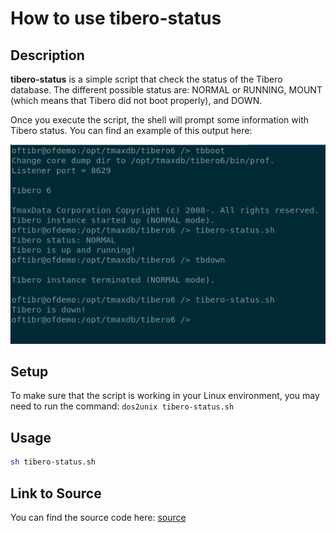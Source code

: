 # How to use tibero-status

## Description

__tibero-status__ is a simple script that check the status of the Tibero database. The different possible status are: NORMAL or RUNNING, MOUNT (which means that Tibero did not boot properly), and DOWN.

Once you execute the script, the shell will prompt some information with Tibero status. You can find an example of this output here:

<img src="../source/output.png" title="Output">

## Setup

To make sure that the script is working in your Linux environment, you may need to run the command: `dos2unix tibero-status.sh`

## Usage

```bash
sh tibero-status.sh
```

## Link to Source

You can find the source code here: [source](../source/tibero-status.sh)